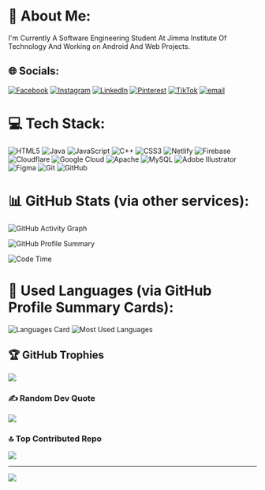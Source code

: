 # 💫 About Me:
I'm Currently A Software Engineering Student At Jimma Institute Of Technology And Working on Android And Web Projects.


## 🌐 Socials:
[![Facebook](https://img.shields.io/badge/Facebook-%231877F2.svg?logo=Facebook&logoColor=white)](https://facebook.com/SeriousRas) 
[![Instagram](https://img.shields.io/badge/Instagram-%23E4405F.svg?logo=Instagram&logoColor=white)](https://instagram.com/SeriousRas) 
[![LinkedIn](https://img.shields.io/badge/LinkedIn-%230077B5.svg?logo=linkedin&logoColor=white)](https://linkedin.com/in/SeriousRasCode) 
[![Pinterest](https://img.shields.io/badge/Pinterest-%23E60023.svg?logo=Pinterest&logoColor=white)](https://pinterest.com/SeriousRas) 
[![TikTok](https://img.shields.io/badge/TikTok-%23000000.svg?logo=TikTok&logoColor=white)](https://tiktok.com/@SeriousRas) 
[![email](https://img.shields.io/badge/Email-D14836?logo=gmail&logoColor=white)](mailto:tedroszion@gmail.com) 

# 💻 Tech Stack:
![HTML5](https://img.shields.io/badge/html5-%23E34F26.svg?style=for-the-badge&logo=html5&logoColor=white) 
![Java](https://img.shields.io/badge/java-%23ED8B00.svg?style=for-the-badge&logo=openjdk&logoColor=white) 
![JavaScript](https://img.shields.io/badge/javascript-%23323330.svg?style=for-the-badge&logo=javascript&logoColor=%23F7DF1E) 
![C++](https://img.shields.io/badge/c++-%2300599C.svg?style=for-the-badge&logo=c%2B%2B&logoColor=white) 
![CSS3](https://img.shields.io/badge/css3-%231572B6.svg?style=for-the-badge&logo=css3&logoColor=white) 
![Netlify](https://img.shields.io/badge/netlify-%23000000.svg?style=for-the-badge&logo=netlify&logoColor=#00C7B7) 
![Firebase](https://img.shields.io/badge/firebase-%23039BE5.svg?style=for-the-badge&logo=firebase) 
![Cloudflare](https://img.shields.io/badge/Cloudflare-F38020?style=for-the-badge&logo=Cloudflare&logoColor=white) 
![Google Cloud](https://img.shields.io/badge/GoogleCloud-%234285F4.svg?style=for-the-badge&logo=google-cloud&logoColor=white) 
![Apache](https://img.shields.io/badge/apache-%23D42029.svg?style=for-the-badge&logo=apache&logoColor=white) 
![MySQL](https://img.shields.io/badge/mysql-4479A1.svg?style=for-the-badge&logo=mysql&logoColor=white) 
![Adobe Illustrator](https://img.shields.io/badge/adobe%20illustrator-%23FF9A00.svg?style=for-the-badge&logo=adobe%20illustrator&logoColor=white) 
![Figma](https://img.shields.io/badge/figma-%23F24E1E.svg?style=for-the-badge&logo=figma&logoColor=white) 
![Git](https://img.shields.io/badge/git-%23F05033.svg?style=for-the-badge&logo=git&logoColor=white) 
![GitHub](https://img.shields.io/badge/github-%23121011.svg?style=for-the-badge&logo=github&logoColor=white)

# 📊 GitHub Stats (via other services):
![GitHub Activity Graph](https://github-readme-activity-graph.vercel.app/graph?username=SeriousRasCode&bg_color=1f1f1f&color=00e5ff&line=00e5ff&point=ffffff&area=true&hide_border=true)

![GitHub Profile Summary](https://github-profile-summary-cards.vercel.app/api/cards/profile-details?username=SeriousRasCode&theme=tokyonight)

![Code Time](https://github-readme-activity-graph.vercel.app/graph?username=SeriousRasCode&custom_title=Weekly%20Development%20Activity&theme=github-compact)

# 🧠 Used Languages (via GitHub Profile Summary Cards):
![Languages Card](https://github-profile-summary-cards.vercel.app/api/cards/repos-per-language?username=SeriousRasCode&theme=tokyonight)
![Most Used Languages](https://github-profile-summary-cards.vercel.app/api/cards/most-commit-language?username=SeriousRasCode&theme=tokyonight)

## 🏆 GitHub Trophies
![](https://github-profile-trophy.vercel.app/?username=SeriousRasCode&theme=radical&no-frame=false&no-bg=true&margin-w=4)

### ✍️ Random Dev Quote
![](https://quotes-github-readme.vercel.app/api?type=horizontal&theme=radical)

### 🔝 Top Contributed Repo
![](https://github-contributor-stats.vercel.app/api?username=SeriousRasCode&limit=5&theme=dark&combine_all_yearly_contributions=true)

---
[![](https://visitcount.itsvg.in/api?id=SeriousRasCode&icon=0&color=0)](https://visitcount.itsvg.in)

<!-- Proudly created with GPRM ( https://gprm.itsvg.in ) -->

